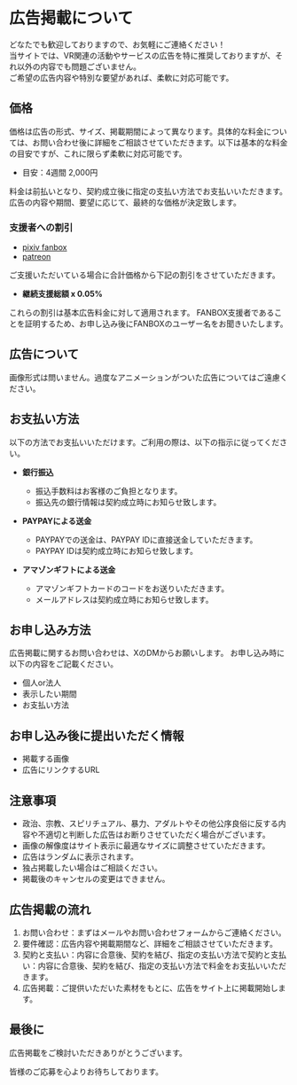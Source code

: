 # 広告掲載について

どなたでも歓迎しておりますので、お気軽にご連絡ください！  
当サイトでは、VR関連の活動やサービスの広告を特に推奨しておりますが、それ以外の内容でも問題ございません。  
ご希望の広告内容や特別な要望があれば、柔軟に対応可能です。

## 価格

価格は広告の形式、サイズ、掲載期間によって異なります。具体的な料金については、お問い合わせ後に詳細をご相談させていただきます。以下は基本的な料金の目安ですが、これに限らず柔軟に対応可能です。

- 目安：4週間 2,000円

料金は前払いとなり、契約成立後に指定の支払い方法でお支払いいただきます。
広告の内容や期間、要望に応じて、最終的な価格が決定致します。

### 支援者への割引

- [pixiv fanbox](https://spherestacking.fanbox.cc/)
- [patreon](https://www.patreon.com/SphereStacking)

ご支援いただいている場合に合計価格から下記の割引をさせていただきます。

- **継続支援総額 x 0.05%**

これらの割引は基本広告料金に対して適用されます。
FANBOX支援者であることを証明するため、お申し込み後にFANBOXのユーザー名をお聞きいたします。

## 広告について

画像形式は問いません。過度なアニメーションがついた広告についてはご遠慮ください。

## お支払い方法

以下の方法でお支払いいただけます。ご利用の際は、以下の指示に従ってください。

- **銀行振込**
  - 振込手数料はお客様のご負担となります。
  - 振込先の銀行情報は契約成立時にお知らせ致します。

- **PAYPAYによる送金**
  - PAYPAYでの送金は、PAYPAY IDに直接送金していただきます。
  - PAYPAY IDは契約成立時にお知らせ致します。

- **アマゾンギフトによる送金**
  - アマゾンギフトカードのコードをお送りいただきます。
  - メールアドレスは契約成立時にお知らせ致します。

## お申し込み方法

広告掲載に関するお問い合わせは、XのDMからお願いします。
お申し込み時に以下の内容をご記載ください。

- 個人or法人
- 表示したい期間
- お支払い方法

## お申し込み後に提出いただく情報

- 掲載する画像
- 広告にリンクするURL

## 注意事項

- 政治、宗教、スピリチュアル、暴力、アダルトやその他公序良俗に反する内容や不適切と判断した広告はお断りさせていただく場合がございます。
- 画像の解像度はサイト表示に最適なサイズに調整させていただきます。
- 広告はランダムに表示されます。
- 独占掲載したい場合はご相談ください。
- 掲載後のキャンセルの変更はできません。

## 広告掲載の流れ

1. お問い合わせ：まずはメールやお問い合わせフォームからご連絡ください。
2. 要件確認：広告内容や掲載期間など、詳細をご相談させていただきます。
3. 契約と支払い：内容に合意後、契約を結び、指定の支払い方法で契約と支払い：内容に合意後、契約を結び、指定の支払い方法で料金をお支払いいただきます。
4. 広告掲載：ご提供いただいた素材をもとに、広告をサイト上に掲載開始します。

## 最後に

広告掲載をご検討いただきありがとうございます。

皆様のご応募を心よりお待ちしております。
